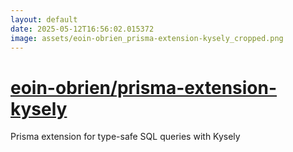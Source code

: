 ```yaml
---
layout: default
date: 2025-05-12T16:56:02.015372
image: assets/eoin-obrien_prisma-extension-kysely_cropped.png
---
```


# [eoin-obrien/prisma-extension-kysely](https://github.com/eoin-obrien/prisma-extension-kysely)

Prisma extension for type-safe SQL queries with Kysely
